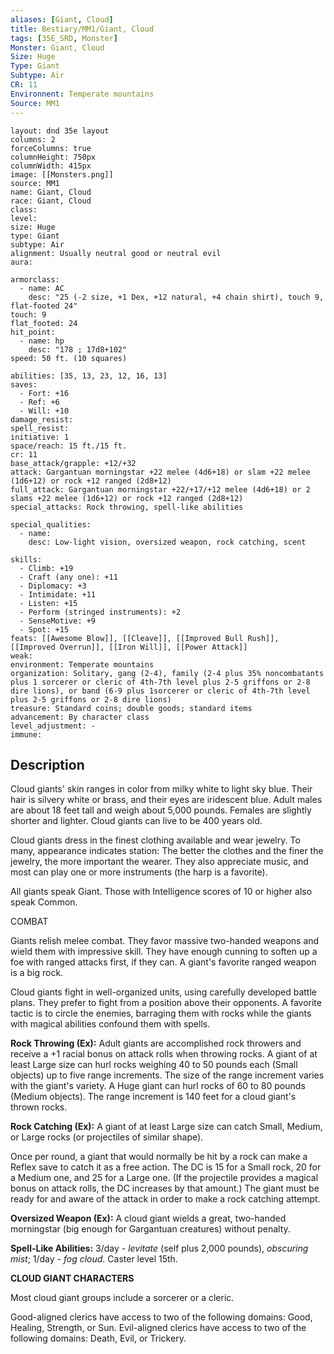 ```yaml
---
aliases: [Giant, Cloud]
title: Bestiary/MM1/Giant, Cloud
tags: [35E_SRD, Monster]
Monster: Giant, Cloud
Size: Huge
Type: Giant
Subtype: Air
CR: 11
Environnent: Temperate mountains
Source: MM1
---
```


```statblock
layout: dnd 35e layout
columns: 2
forceColumns: true
columnHeight: 750px
columnWidth: 415px
image: [[Monsters.png]]
source: MM1
name: Giant, Cloud
race: Giant, Cloud
class: 
level: 
size: Huge
type: Giant
subtype: Air
alignment: Usually neutral good or neutral evil
aura: 

armorclass:
  - name: AC
    desc: "25 (-2 size, +1 Dex, +12 natural, +4 chain shirt), touch 9, flat-footed 24"
touch: 9
flat_footed: 24
hit_point:
  - name: hp
    desc: "178 ; 17d8+102"
speed: 50 ft. (10 squares)

abilities: [35, 13, 23, 12, 16, 13]
saves:
  - Fort: +16
  - Ref: +6
  - Will: +10
damage_resist: 
spell_resist: 
initiative: 1
space/reach: 15 ft./15 ft.
cr: 11
base_attack/grapple: +12/+32
attack: Gargantuan morningstar +22 melee (4d6+18) or slam +22 melee (1d6+12) or rock +12 ranged (2d8+12)
full_attack: Gargantuan morningstar +22/+17/+12 melee (4d6+18) or 2 slams +22 melee (1d6+12) or rock +12 ranged (2d8+12)
special_attacks: Rock throwing, spell-like abilities

special_qualities:
  - name: 
    desc: Low-light vision, oversized weapon, rock catching, scent

skills:
  - Climb: +19
  - Craft (any one): +11
  - Diplomacy: +3
  - Intimidate: +11
  - Listen: +15
  - Perform (stringed instruments): +2
  - SenseMotive: +9
  - Spot: +15
feats: [[Awesome Blow]], [[Cleave]], [[Improved Bull Rush]], [[Improved Overrun]], [[Iron Will]], [[Power Attack]]
weak: 
environment: Temperate mountains
organization: Solitary, gang (2-4), family (2-4 plus 35% noncombatants plus 1 sorcerer or cleric of 4th-7th level plus 2-5 griffons or 2-8 dire lions), or band (6-9 plus 1sorcerer or cleric of 4th-7th level plus 2-5 griffons or 2-8 dire lions)
treasure: Standard coins; double goods; standard items
advancement: By character class
level_adjustment: -
immune: 
```

## Description

<p>Cloud giants' skin ranges in color from milky white to light sky blue. Their hair is silvery white or brass, and their eyes are iridescent blue. Adult males are about 18 feet tall and weigh about 5,000 pounds. Females are slightly shorter and lighter. Cloud giants can live to be 400 years old.</p>
<p>Cloud giants dress in the finest clothing available and wear jewelry. To many, appearance indicates station: The better the clothes and the finer the jewelry, the more important the wearer. They also appreciate music, and most can play one or more instruments (the harp is a favorite).</p>
<p>All giants speak Giant. Those with Intelligence scores of 10 or higher also speak Common.</p>
<p>COMBAT</p>
<p>Giants relish melee combat. They favor massive two-handed weapons and wield them with impressive skill. They have enough cunning to soften up a foe with ranged attacks first, if they can. A giant's favorite ranged weapon is a big rock.</p>
<p>Cloud giants fight in well-organized units, using carefully developed battle plans. They prefer to fight from a position above their opponents. A favorite tactic is to circle the enemies, barraging them with rocks while the giants with magical abilities confound them with spells.</p>
<p>
            <b>Rock Throwing (Ex):</b> Adult giants are accomplished rock throwers and receive a +1 racial bonus on attack rolls when throwing rocks. A giant of at least Large size can hurl rocks weighing 40 to 50 pounds each (Small objects) up to five range increments. The size of the range increment varies with the giant's variety. A Huge giant can hurl rocks of 60 to 80 pounds (Medium objects). The range increment is 140 feet for a cloud giant's thrown rocks.</p>
<p>
            <b>Rock Catching (Ex):</b> A giant of at least Large size can catch Small, Medium, or Large rocks (or projectiles of similar shape).</p>
<p>Once per round, a giant that would normally be hit by a rock can make a Reflex save to catch it as a free action. The DC is 15 for a Small rock, 20 for a Medium one, and 25 for a Large one. (If the projectile provides a magical bonus on attack rolls, the DC increases by that amount.) The giant must be ready for and aware of the attack in order to make a rock catching attempt.</p>
<p>
            <b>Oversized Weapon (Ex):</b> A cloud giant wields a great, two-handed morningstar (big enough for Gargantuan creatures) without penalty.</p>
<p>
            <b>Spell-Like Abilities:</b> 3/day - <i>levitate</i> (self plus 2,000 pounds), <i>obscuring mist</i>; 1/day - <i>fog cloud</i>. Caster level 15th.</p>
<p>
            <b>CLOUD GIANT CHARACTERS</b>
          </p>
<p>Most cloud giant groups include a sorcerer or a cleric.</p>
<p>Good-aligned clerics have access to two of the following domains: Good, Healing, Strength, or Sun. Evil-aligned clerics have access to two of the following domains: Death, Evil, or Trickery.</p>